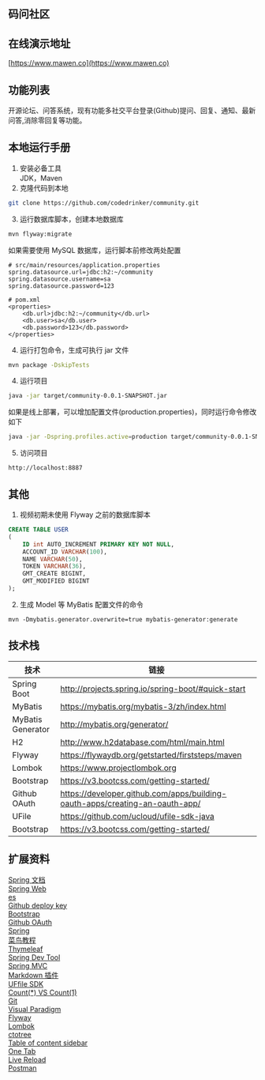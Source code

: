 ## 码问社区

## 在线演示地址
[https://www.mawen.co](https://www.mawen.co)

## 功能列表  
开源论坛、问答系统，现有功能多社交平台登录(Github)提问、回复、通知、最新问答,消除零回复等功能。

## 本地运行手册
1. 安装必备工具  
JDK，Maven
2. 克隆代码到本地
```sh
git clone https://github.com/codedrinker/community.git
````
3. 运行数据库脚本，创建本地数据库
```sh
mvn flyway:migrate
```
如果需要使用 MySQL 数据库，运行脚本前修改两处配置
```
# src/main/resources/application.properties 
spring.datasource.url=jdbc:h2:~/community
spring.datasource.username=sa
spring.datasource.password=123
```
```
# pom.xml
<properties>
    <db.url>jdbc:h2:~/community</db.url>
    <db.user>sa</db.user>
    <db.password>123</db.password>
</properties>
```
4. 运行打包命令，生成可执行 jar 文件
```sh
mvn package -DskipTests
```
4. 运行项目  
```sh
java -jar target/community-0.0.1-SNAPSHOT.jar
```
如果是线上部署，可以增加配置文件(production.properties)，同时运行命令修改如下
```sh
java -jar -Dspring.profiles.active=production target/community-0.0.1-SNAPSHOT.jar
```
5. 访问项目
```
http://localhost:8887
```

## 其他
1. 视频初期未使用 Flyway 之前的数据库脚本
```sql
CREATE TABLE USER
(
    ID int AUTO_INCREMENT PRIMARY KEY NOT NULL,
    ACCOUNT_ID VARCHAR(100),
    NAME VARCHAR(50),
    TOKEN VARCHAR(36),
    GMT_CREATE BIGINT,
    GMT_MODIFIED BIGINT
);
```
2. 生成 Model 等 MyBatis 配置文件的命令
```
mvn -Dmybatis.generator.overwrite=true mybatis-generator:generate
```


## 技术栈
|  技术   |  链接   |
| --- | --- |
|  Spring Boot   |  http://projects.spring.io/spring-boot/#quick-start   |
|   MyBatis  |  https://mybatis.org/mybatis-3/zh/index.html   |
|   MyBatis Generator  |  http://mybatis.org/generator/   |
|   H2  |   http://www.h2database.com/html/main.html  |
|   Flyway  |   https://flywaydb.org/getstarted/firststeps/maven  |
|Lombok| https://www.projectlombok.org |
|Bootstrap|https://v3.bootcss.com/getting-started/|
|Github OAuth|https://developer.github.com/apps/building-oauth-apps/creating-an-oauth-app/|
|UFile|https://github.com/ucloud/ufile-sdk-java|
|Bootstrap|https://v3.bootcss.com/getting-started/|

## 扩展资料
[Spring 文档](https://spring.io/guides)    
[Spring Web](https://spring.io/guides/gs/serving-web-content/)   
[es](https://elasticsearch.cn/explore)    
[Github deploy key](https://developer.github.com/v3/guides/managing-deploy-keys/#deploy-keys)    
[Bootstrap](https://v3.bootcss.com/getting-started/)    
[Github OAuth](https://developer.github.com/apps/building-oauth-apps/creating-an-oauth-app/)    
[Spring](https://docs.spring.io/spring-boot/docs/2.0.0.RC1/reference/htmlsingle/#boot-features-embedded-database-support)    
[菜鸟教程](https://www.runoob.com/mysql/mysql-insert-query.html)    
[Thymeleaf](https://www.thymeleaf.org/doc/tutorials/3.0/usingthymeleaf.html#setting-attribute-values)    
[Spring Dev Tool](https://docs.spring.io/spring-boot/docs/2.0.0.RC1/reference/htmlsingle/#using-boot-devtools)  
[Spring MVC](https://docs.spring.io/spring/docs/5.0.3.RELEASE/spring-framework-reference/web.html#mvc-handlermapping-interceptor)  
[Markdown 插件](http://editor.md.ipandao.com/)   
[UFfile SDK](https://github.com/ucloud/ufile-sdk-java)  
[Count(*) VS Count(1)](https://mp.weixin.qq.com/s/Rwpke4BHu7Fz7KOpE2d3Lw)  
[Git](https://git-scm.com/download)   
[Visual Paradigm](https://www.visual-paradigm.com)    
[Flyway](https://flywaydb.org/getstarted/firststeps/maven)  
[Lombok](https://www.projectlombok.org)    
[ctotree](https://www.octotree.io/)   
[Table of content sidebar](https://chrome.google.com/webstore/detail/table-of-contents-sidebar/ohohkfheangmbedkgechjkmbepeikkej)    
[One Tab](https://chrome.google.com/webstore/detail/chphlpgkkbolifaimnlloiipkdnihall)    
[Live Reload](https://chrome.google.com/webstore/detail/livereload/jnihajbhpnppcggbcgedagnkighmdlei/related)  
[Postman](https://chrome.google.com/webstore/detail/coohjcphdfgbiolnekdpbcijmhambjff)
